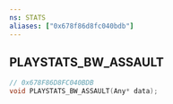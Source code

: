 ```yaml
---
ns: STATS
aliases: ["0x678f86d8fc040bdb"]
---
```

## PLAYSTATS_BW_ASSAULT

```c
// 0x678F86D8FC040BDB
void PLAYSTATS_BW_ASSAULT(Any* data);
```
